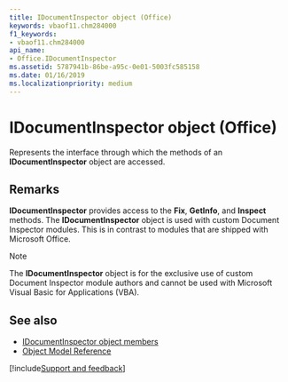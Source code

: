 ```yaml
---
title: IDocumentInspector object (Office)
keywords: vbaof11.chm284000
f1_keywords:
- vbaof11.chm284000
api_name:
- Office.IDocumentInspector
ms.assetid: 5787941b-86be-a95c-0e01-5003fc585158
ms.date: 01/16/2019
ms.localizationpriority: medium
---
```



# IDocumentInspector object (Office)

Represents the interface through which the methods of an **IDocumentInspector** object are accessed.


## Remarks

**IDocumentInspector** provides access to the **Fix**, **GetInfo**, and **Inspect** methods. The **IDocumentInspector** object is used with custom Document Inspector modules. This is in contrast to modules that are shipped with Microsoft Office.

> [!NOTE] 
> The **IDocumentInspector** object is for the exclusive use of custom Document Inspector module authors and cannot be used with Microsoft Visual Basic for Applications (VBA).


## See also

- [IDocumentInspector object members](overview/Library-Reference/idocumentinspector-members-office.md)
- [Object Model Reference](overview/Library-Reference/reference-object-library-reference-for-office.md)

[!include[Support and feedback](~/includes/feedback-boilerplate.md)]